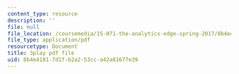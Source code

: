 ```yaml
---
content_type: resource
description: ''
file: null
file_location: /coursemedia/15-071-the-analytics-edge-spring-2017/8b4e41817d1fb2a253cca42a81677e39_7MAVWhOUTGU.pdf
file_type: application/pdf
resourcetype: Document
title: 3play pdf file
uid: 8b4e4181-7d1f-b2a2-53cc-a42a81677e39
---
```

